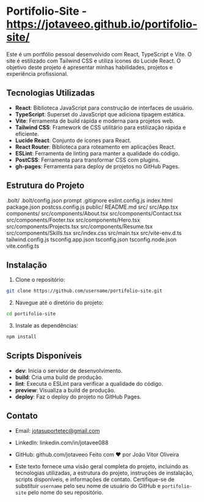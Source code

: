 # Portifolio-Site - https://jotaveeo.github.io/portifolio-site/

Este é um portfólio pessoal desenvolvido com React, TypeScript e Vite. O site é estilizado com Tailwind CSS e utiliza ícones do Lucide React. O objetivo deste projeto é apresentar minhas habilidades, projetos e experiência profissional.

## Tecnologias Utilizadas

- **React**: Biblioteca JavaScript para construção de interfaces de usuário.
- **TypeScript**: Superset do JavaScript que adiciona tipagem estática.
- **Vite**: Ferramenta de build rápida e moderna para projetos web.
- **Tailwind CSS**: Framework de CSS utilitário para estilização rápida e eficiente.
- **Lucide React**: Conjunto de ícones para React.
- **React Router**: Biblioteca para roteamento em aplicações React.
- **ESLint**: Ferramenta de linting para manter a qualidade do código.
- **PostCSS**: Ferramenta para transformar CSS com plugins.
- **gh-pages**: Ferramenta para deploy de projetos no GitHub Pages.

## Estrutura do Projeto

.bolt/
    .bolt/config.json
    prompt
.gitignore
eslint.config.js
index.html
package.json
postcss.config.js
public/
README.md
src/
    src/App.tsx
    components/
        src/components/About.tsx
        src/components/Contact.tsx
        src/components/Footer.tsx
        src/components/Hero.tsx
        src/components/Projects.tsx
        src/components/Resume.tsx
        src/components/Skills.tsx
    src/index.css
    src/main.tsx
    src/vite-env.d.ts
tailwind.config.js
tsconfig.app.json
tsconfig.json
tsconfig.node.json
vite.config.ts

## Instalação

1. Clone o repositório:

```sh
git clone https://github.com/username/portifolio-site.git
```

2. Navegue até o diretório do projeto:

```sh
cd portifolio-site
```

3. Instale as dependências:

```sh
npm install
```

## Scripts Disponíveis

- **dev**: Inicia o servidor de desenvolvimento.
- **build**: Cria uma build de produção.
- **lint**: Executa o ESLint para verificar a qualidade do código.
- **preview**: Visualiza a build de produção.
- **deploy**: Faz o deploy do projeto no GitHub Pages.

## Contato

- Email: jotasuportetec@gmail.com
- LinkedIn: linkedin.com/in/jotavee088
- GitHub: github.com/jotaveeo
Feito com ❤️ por João Vitor Oliveira

- Este texto fornece uma visão geral completa do projeto, incluindo as tecnologias utilizadas, a estrutura do projeto, instruções de instalação, scripts disponíveis, e informações de contato. Certifique-se de substituir `username` pelo seu nome de usuário do GitHub e `portifolio-site` pelo nome do seu repositório.

